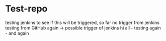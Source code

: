 # Test-repo
testing jenkins to see if this will be triggered,
so far no trigger from jenkins 
testing from GitHub again -> possible trigger of jenkins
hi all - testing again - and again
